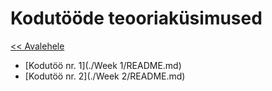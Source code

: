 # Kodutööde teooriaküsimused
[<< Avalehele](../README.md)


* [Kodutöö nr. 1](./Week 1/README.md)
* [Kodutöö nr. 2](./Week 2/README.md)
